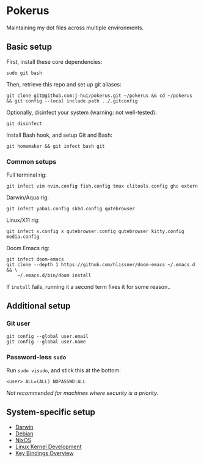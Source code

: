 # Pokerus

Maintaining my dot files across multiple environments.

## Basic setup

First, install these core dependencies:

    sudo git bash

Then, retrieve this repo and set up git aliases:

    git clone git@github.com:j-hui/pokerus.git ~/pokerus && cd ~/pokerus && git config --local include.path ../.gitconfig

Optionally, disinfect your system (warning: not well-tested):

    git disinfect

Install Bash hook, and setup Git and Bash:

    git homemaker && git infect bash git

### Common setups

Full terminal rig:

    git infect vim nvim.config fish.config tmux clitools.config ghc extern

Darwin/Aqua rig:

    git infect yabai.config skhd.config qutebrowser

Linux/X11 rig:

    git infect x.config x qutebrowser.config qutebrowser kitty.config media.config

Doom Emacs rig:

    git infect doom-emacs
    git clone --depth 1 https://github.com/hlissner/doom-emacs ~/.emacs.d && \
        ~/.emacs.d/bin/doom install

If `install` fails, running it a second term fixes it for some reason..

## Additional setup

### Git user

    git config --global user.email
    git config --global user.name

### Password-less `sudo`

Run `sudo visudo`, and stick this at the bottom:

    <user> ALL=(ALL) NOPASSWD:ALL

_Not recommended for machines where security is a priority._

## System-specific setup

- [Darwin](doc.immune/darwin-setup.md)
- [Debian](doc.immune/debian-setup.md)
- [NixOS](doc.immune/nixos-setup.md)
- [Linux Kernel Development](doc.immune/linux-dev.md)
- [Key Bindings Overview](doc.immune/keybinds.md)

